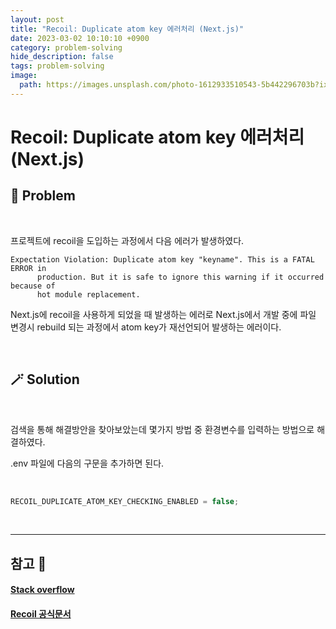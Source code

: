 ```yaml
---
layout: post
title: "Recoil: Duplicate atom key 에러처리 (Next.js)"
date: 2023-03-02 10:10:10 +0900
category: problem-solving
hide_description: false
tags: problem-solving
image:
  path: https://images.unsplash.com/photo-1612933510543-5b442296703b?ixlib=rb-4.0.3&ixid=M3wxMjA3fDB8MHxwaG90by1wYWdlfHx8fGVufDB8fHx8fA%3D%3D&auto=format&fit=crop&w=1964&q=80
---
```


# Recoil: Duplicate atom key 에러처리 (Next.js)

## 🧶 Problem

<br>

프로젝트에 recoil을 도입하는 과정에서 다음 에러가 발생하였다.

```
Expectation Violation: Duplicate atom key "keyname". This is a FATAL ERROR in
      production. But it is safe to ignore this warning if it occurred because of
      hot module replacement.
```

Next.js에 recoil을 사용하게 되었을 때 발생하는 에러로 Next.js에서 개발 중에 파일 변경시 rebuild 되는 과정에서 atom key가 재선언되어 발생하는 에러이다.

<br>

## 🪄 Solution

<br>

검색을 통해 해결방안을 찾아보았는데 몇가지 방법 중 환경변수를 입력하는 방법으로 해결하였다.

.env 파일에 다음의 구문을 추가하면 된다.

<br>

```js
RECOIL_DUPLICATE_ATOM_KEY_CHECKING_ENABLED = false;
```

<br>

---

## 참고 🫧

#### [Stack overflow](https://stackoverflow.com/questions/65506656/recoil-duplicate-atom-key-in-nextjs)

#### [Recoil 공식문서](https://recoiljs.org/ko/blog/2022/10/11/recoil-0.7.6-release/)

